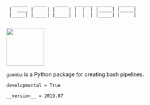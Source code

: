 
```

  ______  _____   _____  _______ ______  _______
 |  ____ |     | |     | |  |  | |_____] |_____|
 |_____| |_____| |_____| |  |  | |_____] |     |
                                                

```
<img src = "moniker.png" width=100> </img>

`goomba` is a Python package for creating bash pipelines.

`developmental = True`

`__version__ = 2019.07`
